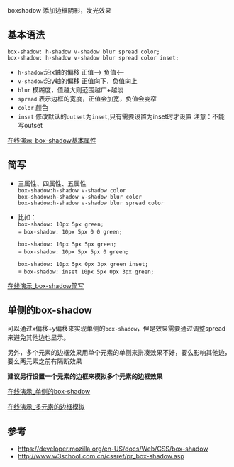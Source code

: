 boxshadow 添加边框阴影，发光效果


## 基本语法 
`box-shadow: h-shadow v-shadow blur spread color;`  
`box-shadow: h-shadow v-shadow blur spread color inset;`

- `h-shadow`:沿x轴的偏移
正值--> 负值<--
- `v-shadow`:沿y轴的偏移
正值向下，负值向上
- `blur`
模糊度，值越大则范围越广+越淡
- `spread`
表示边框的宽度，正值会加宽，负值会变窄
- `color`
颜色
- `inset`
修改默认的`outset`为`inset`,只有需要设置为inset时才设置
注意：不能写outset

[在线演示_box-shadow基本属性](http://jsfiddle.net/GenweiWu/gexhyq38/)

## 简写
- 三属性、四属性、五属性   
`box-shadow:h-shadow v-shadow color`  
`box-shadow:h-shadow v-shadow blur color`  
`box-shadow:h-shadow v-shadow blur spread color` 

- 比如：  
  `box-shadow: 10px 5px green;`  
= `box-shadow: 10px 5px 0 0 green;`

  `box-shadow: 10px 5px 5px green;`  
= `box-shadow: 10px 5px 5px 0 green;`

  `box-shadow: 10px 5px 0px 3px green inset;`  
= `box-shadow: inset 10px 5px 0px 3px green;`

[在线演示_box-shadow简写](http://jsfiddle.net/GenweiWu/5fa4jrgx/)

## 单侧的box-shadow
可以通过x偏移+y偏移来实现单侧的`box-shadow`，但是效果需要通过调整spread来避免其他边也显示。

另外，多个元素的边框效果用单个元素的单侧来拼凑效果不好，要么影响其他边，要么两元素之前有隔断效果

**建议另行设置一个元素的边框来模拟多个元素的边框效果**

[在线演示_单侧的box-shadow](http://jsfiddle.net/GenweiWu/r2xh4wam/)

[在线演示_多元素的边框模拟](http://jsfiddle.net/GenweiWu/L0fk3juh/)


## 参考 
- https://developer.mozilla.org/en-US/docs/Web/CSS/box-shadow 
- http://www.w3school.com.cn/cssref/pr_box-shadow.asp 
